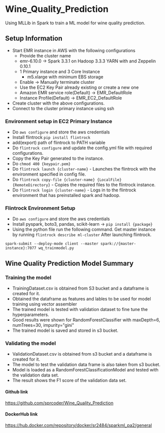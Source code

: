 # Wine_Quality_Prediction
Using MLLib in Spark to train a ML model for wine quality prediction.

## Setup Information

* Start EMR instance in AWS with the following configurations
  * Provide the cluster name
  * emr-6.10.0 -> Spark 3.3.1 on Hadoop 3.3.3 YARN with and Zeppelin 0.10.1
  * 1 Primary instance and 3 Core Instance
    * m5.xlarge with minimum EBS storage
  * Enable -> Manually terminate cluster
  * Use the EC2 Key Pair already existing or create a new one
  * Amazon EMR service role(Default) -> EMR_DefaultRole
  * Instance Profile(Default) -> EMR_EC2_DefaultRole
* Create cluster with the above configurations.
* Connect to the cluster primary instance using ssh

### Environment setup in EC2 Primary Instance

* Do `aws configure` and store the aws credentials
* Install flintrock `pip install flintrock`
* add(export) path of flintrock to PATH variable
* Do `flintrock configure` and update the config.yml file with required configurations.
* Copy the Key Pair generated to the instance.
* Do `chmod 400 {keypair.pem}`
* Do `flintrock launch {cluster-name}` - Launches the flintrock with the environment specified in config file.
* Do `flintrock copy-file {cluster-name} {LocalFile} {RemoteDirectory}` - Copies the required files to the flintrock instance.
* Do `flintrock login {cluster-name}` - Logs in to the flintrock environment that has preinstalled spark and hadoop.

### Flintrock Environment Setup

* Do `aws configure` and store the aws credentials
* Install pyspark, boto3, pandas, scikit-learn -> `pip install {package}`
* Using the python file run the following command. Get master instance by running `flintrock describe ml-cluster` After launching flintrock.
```
spark-submit --deploy-mode client --master spark://{master-instance}:7077 wq_trainmodel.py
```

## Wine Quality Prediction Model Summary

### Training the model

* TrainingDataset.csv is obtained from S3 bucket and a dataframe is created for it.
* Obtained the dataframe as features and lables to be used for model training using vector assembler
* The trained model is tested with validation dataset to fine tune the hyperparameters.
* Good results were shown for RandomForestClassifier with maxDepth=6, numTrees=30, impurity="gini"
* The trained model is saved and stored in s3 bucket.

### Validating the model

* ValidationDataset.csv is obtained from s3 bucket and a dataframe is created for it.
* The model to test the validation data frame is also taken from s3 bucket.
* Model is loaded as a RandomForestClassificationModel and tested with the validation data set.
* The result shows the F1 score of the validation data set.

#### Github link
https://github.com/sprcoder/Wine_Quality_Prediction

#### DockerHub link
https://hub.docker.com/repository/docker/sr2484/sparkml_pa2/general